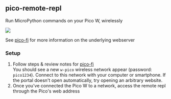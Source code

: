 ## pico-remote-repl

Run MicroPython commands on your Pico W, wirelessly

![](https://freshman.dev/api/file/public-pico-remote-repl.png)

See [pico-fi](https://github.com/cfreshman/pico-fi) for more information on the underlying webserver  

### Setup

1. Follow steps & review notes for [pico-fi](https://github.com/cfreshman/pico-fi/blob/master/README.md#prerequisites)  
You should see a new `w-pico` wireless network appear (password: `pico1234`). Connect to this network with your computer or smartphone. If the portal doesn't open automatically, try opening an arbitrary website.
1. Once you've connected the Pico W to a network, access the remote repl through the Pico's web address
